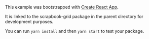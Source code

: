 This example was bootstrapped with [Create React App](https://github.com/facebook/create-react-app).

It is linked to the scrapbook-grid package in the parent directory for development purposes.

You can run `yarn install` and then `yarn start` to test your package.

